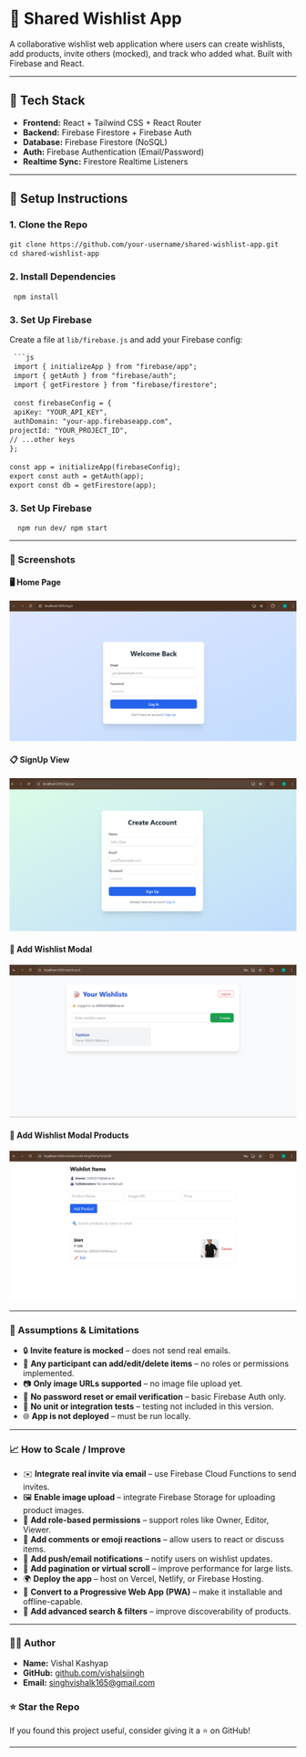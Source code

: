 # 📝 Shared Wishlist App

A collaborative wishlist web application where users can create wishlists, add products, invite others (mocked), and track who added what. Built with Firebase and React.

---

## 🔧 Tech Stack

- **Frontend:** React + Tailwind CSS + React Router
- **Backend:** Firebase Firestore + Firebase Auth
- **Database:** Firebase Firestore (NoSQL)
- **Auth:** Firebase Authentication (Email/Password)
- **Realtime Sync:** Firestore Realtime Listeners

---

## 🚀 Setup Instructions

### 1. Clone the Repo
    
    git clone https://github.com/your-username/shared-wishlist-app.git
    cd shared-wishlist-app
### 2. Install Dependencies

    
     npm install

### 3. Set Up Firebase

Create a file at `lib/firebase.js` and add your Firebase config:

     ```js
     import { initializeApp } from "firebase/app";
     import { getAuth } from "firebase/auth";
     import { getFirestore } from "firebase/firestore";
  
     const firebaseConfig = {
     apiKey: "YOUR_API_KEY",
     authDomain: "your-app.firebaseapp.com",
    projectId: "YOUR_PROJECT_ID",
    // ...other keys
    };

    const app = initializeApp(firebaseConfig);
    export const auth = getAuth(app);
    export const db = getFirestore(app);

### 3. Set Up Firebase
      npm run dev/ npm start
---

### 📸 Screenshots

#### 🖥️ Home Page
![Home Page Screenshot](./Screenshots/login.png)

#### 📋 SignUp View
![Wishlist Screenshot](./Screenshots/Signup.png)

#### 🔧 Add Wishlist Modal
![Add Product Screenshot](./Screenshots/Wishlist.png)
#### 🔧 Add Wishlist Modal Products
![Add Product Screenshot](./Screenshots/wishlistproduct.png)


---

### 📌 Assumptions & Limitations

- 🔒 **Invite feature is mocked** – does not send real emails.
- 👥 **Any participant can add/edit/delete items** – no roles or permissions implemented.
- 📷 **Only image URLs supported** – no image file upload yet.
- 🔐 **No password reset or email verification** – basic Firebase Auth only.
- 🧪 **No unit or integration tests** – testing not included in this version.
- 🌐 **App is not deployed** – must be run locally.
---

### 📈 How to Scale / Improve

- ✉️ **Integrate real invite via email** – use Firebase Cloud Functions to send invites.
- 🖼 **Enable image upload** – integrate Firebase Storage for uploading product images.
- 👮 **Add role-based permissions** – support roles like Owner, Editor, Viewer.
- 💬 **Add comments or emoji reactions** – allow users to react or discuss items.
- 🔔 **Add push/email notifications** – notify users on wishlist updates.
- 🧾 **Add pagination or virtual scroll** – improve performance for large lists.
- 🌍 **Deploy the app** – host on Vercel, Netlify, or Firebase Hosting.
- 📲 **Convert to a Progressive Web App (PWA)** – make it installable and offline-capable.
- 🔎 **Add advanced search & filters** – improve discoverability of products.
---

### 🙋‍♂️ Author

- **Name:** Vishal Kashyap  
- **GitHub:** [github.com/vishalsiingh](https://github.com/vishalsiingh)  
- **Email:** [singhvishalk165@gmail.com](mailto:singhvishalk165@gmail.com)
### ⭐ Star the Repo

If you found this project useful, consider giving it a ⭐ on GitHub!

---
            
